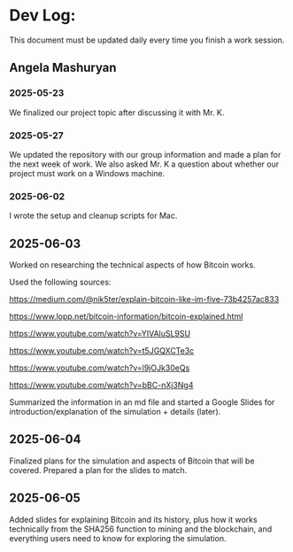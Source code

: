 # Dev Log:

This document must be updated daily every time you finish a work session.

## Angela Mashuryan 
### 2025-05-23
We finalized our project topic after discussing it with Mr. K.

### 2025-05-27
We updated the repository with our group information and made a plan for the next week of work. We also asked Mr. K a question about whether our project must work on a Windows machine.

### 2025-06-02
I wrote the setup and cleanup scripts for Mac.

## 2025-06-03
Worked on researching the technical aspects of how Bitcoin works.

Used the following sources:

https://medium.com/@nik5ter/explain-bitcoin-like-im-five-73b4257ac833

https://www.lopp.net/bitcoin-information/bitcoin-explained.html

https://www.youtube.com/watch?v=YIVAluSL9SU

https://www.youtube.com/watch?v=t5JGQXCTe3c

https://www.youtube.com/watch?v=l9jOJk30eQs

https://www.youtube.com/watch?v=bBC-nXj3Ng4


Summarized the information in an md file and started a Google Slides for introduction/explanation of the simulation + details (later).

## 2025-06-04
Finalized plans for the simulation and aspects of Bitcoin that will be covered. Prepared a plan for the slides to match.

## 2025-06-05
Added slides for explaining Bitcoin and its history, plus how it works technically from the SHA256 function to mining and the blockchain, and everything users need to know for exploring the simulation.

